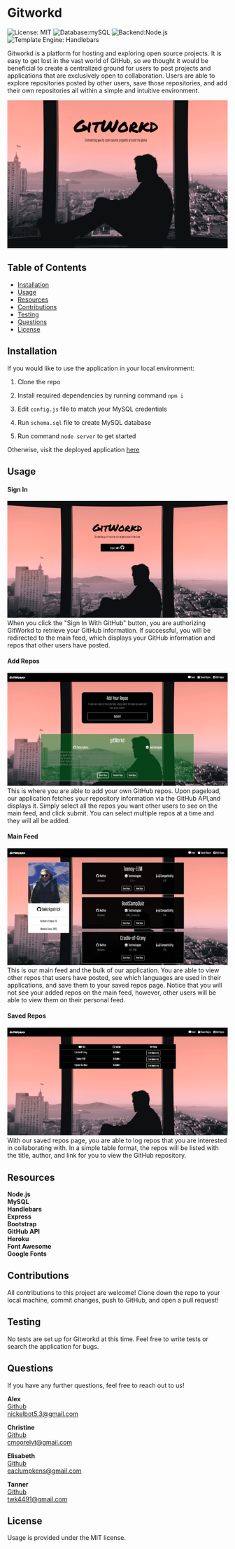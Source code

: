 # Gitworkd
![License: MIT](https://img.shields.io/badge/License-MIT-yellow.svg?style=for-the-badge&logo=appveyor)  ![Database:mySQL](https://img.shields.io/badge/Database-MySQL-blue?style=for-the-badge&logo=appveyor) ![Backend:Node.js](https://img.shields.io/badge/Backend-Node.js-red?style=for-the-badge&logo=appveyor) ![Template Engine: Handlebars](https://img.shields.io/badge/Template%20Engine-Handlebars-brightgreen?style=for-the-badge&logo=appveyor)

Gitworkd is a platform for hosting and exploring open source projects.  It is easy to get lost in the vast world of GitHub, so we thought it would be beneficial to create a centralized ground for users to post projects and applications that are exclusively open to collaboration.  Users are able to explore repositories posted by other users, save those repositories, and add their own repositories all within a simple and intuitive environment.

<img src="public/assets/img/media.png" alt="gitworkd screenshot">


## Table of Contents
* [Installation](#installation)
* [Usage](#usage)
* [Resources](#resources)
* [Contributions](#contributions)
* [Testing](#testing)
* [Questions](#questions)
* [License](#license)


## Installation

If you would like to use the application in your local environment: 
1. Clone the repo
2. Install required dependencies by running command ```npm i```
3. Edit ```config.js``` file to match your MySQL credentials
4. Run ```schema.sql``` file to create MySQL database

5. Run command ```node server``` to get started

Otherwise, visit the deployed application <a href="https://gitworkd.herokuapp.com/">here</a>

## Usage
#### Sign In
<img src = "public/assets/img/signin.png" alt="gitworkd sign in screenshot">
When you click the "Sign In With GitHub" button, you are authorizing GitWorkd to retrieve your GitHub information.  If successful, you will be redirected to the main feed, which displays your GitHub information and repos that other users have posted.

#### Add Repos
<img src = "public/assets/img/add.png" alt="gitworkd add repos screenshot">
This is where you are able to add your own GitHub repos.  Upon pageload, our application fetches your repository information via the GitHub API,and displays it.  Simply select all the repos you want other users to see on the main feed, and click submit.  You can select multiple repos at a time and they will all be added.

#### Main Feed
<img src = "public/assets/img/main.png" alt="gitworkd main feed screenshot">
This is our main feed and the bulk of our application.  You are able to view other repos that users have posted, see which languages are used in their applications, and save them to your saved repos page.  Notice that you will not see your added repos on the main feed, however, other users will be able to view them on their personal feed.

#### Saved Repos
<img src = "public/assets/img/saved.png" alt="gitworkd saved repos screenshot">
With our saved repos page, you are able to log repos that you are interested in collaborating with. In a simple table format, the repos will be listed with the title, author, and link for you to view the GitHub repository. 


## Resources
**Node.js** <br>
**MySQL** <br>
**Handlebars** <br>
**Express** <br>
**Bootstrap** <br>
**GitHub API** <br>
**Heroku** <br>
**Font Awesome** <br>
**Google Fonts**

## Contributions
All contributions to this project are welcome!  Clone down the repo to your local machine, commit changes, push to GitHub, and open a pull request!

## Testing
No tests are set up for Gitworkd at this time.  Feel free to write tests or search the application for bugs.

## Questions
If you have any further questions, feel free to reach out to us! <br>

**Alex** <br>
<a href='https://www.github.com/Nickelme'>Github</a> <br>
<a href='mailto:nickelbot5.3@gmail.com'>nickelbot5.3@gmail.com</a> 

**Christine** <br>
<a href='https://www.github.com/cmoorelvt'>Github</a> <br>
<a href='mailto:cmoorelvt@gmail.com'>cmoorelvt@gmail.com</a> 

**Elisabeth** <br>
<a href='https://www.github.com/eaclumpkens'>Github</a> <br>
<a href='mailto:eaclumpkens@gmail.com'>eaclumpkens@gmail.com</a> 

**Tanner** <br>
<a href='https://www.github.com/twkirkpatrick'>Github</a> <br>
<a href='mailto:twk4491@gmail.com'>twk4491@gmail.com</a> 


## License
Usage is provided under the MIT license.